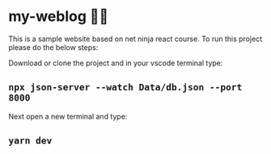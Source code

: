 # my-weblog ✍🏻

This is a sample website based on net ninja react course. To run this project please do the below steps:

Download or clone the project and in your vscode terminal type:

## `npx json-server --watch Data/db.json --port 8000`

Next open a new terminal and type:

## `yarn dev`
